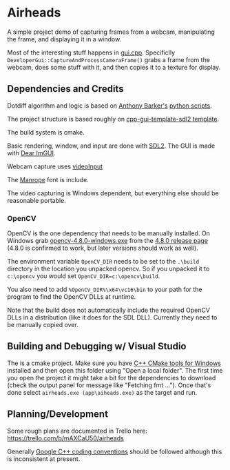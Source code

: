 # Airheads
A simple project demo of capturing frames from a webcam, manipulating the frame, and displaying it in a window.

Most of the interesting stuff happens in [gui.cpp](app/src/developer_gui.cpp). Specificlly `DeveloperGui::CaptureAndProcessCameraFrame()` grabs a frame from the webcam, does some stuff with it, and then copies it to a texture for display.

## Dependencies and Credits

Dotdiff algorithm and logic is based on [Anthony Barker's](https://github.com/fiveisgreen) [python scripts](https://github.com/fiveisgreen/Dotdiff).

The project structure is based roughly on [cpp-gui-template-sdl2 template](https://github.com/MartinHelmut/cpp-gui-template-sdl2).

The build system is cmake. 

Basic rendering, window, and input are done with [SDL2](https://www.libsdl.org).
The GUI is made with [Dear ImGUI](https://github.com/ocornut/imgui).

Webcam capture uses [videoInput](https://github.com/ofTheo/videoInput)

The [Manrope](https://manropefont.com) font is include.

The video capturing is Windows dependent, but everything else should be reasonable portable.

### OpenCV
OpenCV is the one dependency that needs to be manually installed. On Windows grab [opencv-4.8.0-windows.exe](https://github.com/opencv/opencv/releases/download/4.8.0/opencv-4.8.0-windows.exe) from the [4.8.0 release page](https://github.com/opencv/opencv/releases/tag/4.8.0) (4.8.0 is confirmed to work, but later versions should work as well).
 
The environment variable `OpenCV_DIR` needs to be set to the `.\build` directory in the location you unpacked opencv. So if you unpacked it to `c:\opencv` you would set `OpenCV_DIR=c:\opencv\build`.

You also need to add `%OpenCV_DIR%\x64\vc16\bin` to your path for the program to find the OpenCV DLLs at runtime.

Note that the build does not automatically include the required OpenCV DLLs in a distribution (like it does for the SDL DLL). Currently they need to be manually copied over.

## Building and Debugging w/ Visual Studio
The is a cmake project. Make sure you have [C++ CMake tools for Windows](https://learn.microsoft.com/en-us/cpp/build/cmake-projects-in-visual-studio?view=msvc-170) installed and then open this folder using "Open a local folder". The first time you open the project it might take a bit for the dependencies to download (check the output panel for message like "Fetching fmt ..."). Once that's done select `airheads.exe (app\aiheads.exe)` as the target and run.

## Planning/Development
Some rough plans are documented in Trello here: https://trello.com/b/mAXCaU50/airheads

Generally [Google C++ coding conventions](https://google.github.io/styleguide/cppguide.html) should be followed although this is inconsistent at present.